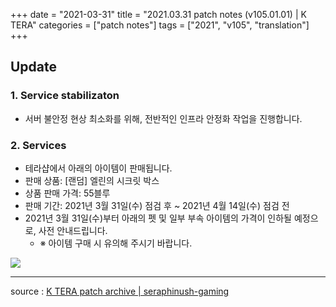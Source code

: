 +++
date = "2021-03-31"
title = "2021.03.31 patch notes (v105.01.01) | K TERA"
categories = ["patch notes"]
tags = ["2021", "v105", "translation"]
+++

[1]: /images/patch/v105-01-01_01.png

## Update

### 1. Service stabilizaton
- 서버 불안정 현상 최소화를 위해, 전반적인 인프라 안정화 작업을 진행합니다.

### 2. Services
-  테라샵에서 아래의 아이템이 판매됩니다.
  - 판매 상품: [랜덤] 엘린의 시크릿 박스
  - 상품 판매 가격: 55블루
  - 판매 기간: 2021년 3월 31일(수) 점검 후 ~ 2021년 4월 14일(수) 점검 전
- 2021년 3월 31일(수)부터 아래의 펫 및 일부 부속 아이템의 가격이 인하될 예정으로, 사전 안내드립니다.
  - ※ 아이템 구매 시 유의해 주시기 바랍니다.

![][1]

----

source : [K TERA patch archive | seraphinush-gaming](/ko/patch/ko/2021/v105-01-01)
